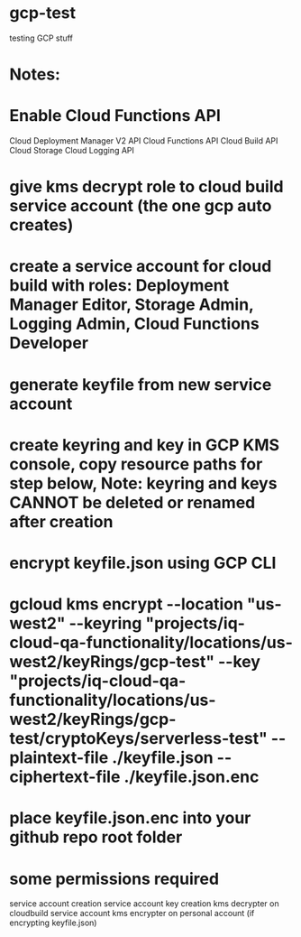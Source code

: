 # gcp-test
testing GCP stuff

# Notes: 

# Enable Cloud Functions API
Cloud Deployment Manager V2 API
Cloud Functions API
Cloud Build API
Cloud Storage
Cloud Logging API
# give kms decrypt role to cloud build service account (the one gcp auto creates)
# create a service account for cloud build with roles: Deployment Manager Editor, Storage Admin, Logging Admin, Cloud Functions Developer
# generate keyfile from new service account
# create keyring and key in GCP KMS console, copy resource paths for step below, Note: keyring and keys CANNOT be deleted or renamed after creation
# encrypt keyfile.json using GCP CLI
# gcloud kms encrypt --location "us-west2" --keyring "projects/iq-cloud-qa-functionality/locations/us-west2/keyRings/gcp-test" --key "projects/iq-cloud-qa-functionality/locations/us-west2/keyRings/gcp-test/cryptoKeys/serverless-test" --plaintext-file ./keyfile.json --ciphertext-file ./keyfile.json.enc
# place keyfile.json.enc into your github repo root folder


# some permissions required
  service account creation
  service account key creation
  kms decrypter on cloudbuild service account
  kms encrypter on personal account (if encrypting keyfile.json)

